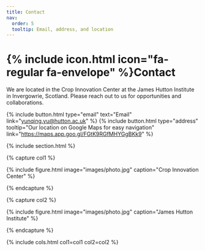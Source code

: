 ```yaml
---
title: Contact
nav:
  order: 5
  tooltip: Email, address, and location
---
```


# {% include icon.html icon="fa-regular fa-envelope" %}Contact

We are located in the Crop Innovation Center at the James Hutton Institute in Invergowrie, Scotland. Please reach out to us for opportunities and collaborations. 

{%
  include button.html
  type="email"
  text="Email"
  link="yunqing.yu@hutton.ac.uk"
%}
{%
  include button.html
  type="address"
  tooltip="Our location on Google Maps for easy navigation"
  link="https://maps.app.goo.gl/FGtK9RGfMHYGgBKk9"
%}

{% include section.html %}

{% capture col1 %}

{%
  include figure.html
  image="images/photo.jpg"
  caption="Crop Innovation Center"
%}

{% endcapture %}

{% capture col2 %}

{%
  include figure.html
  image="images/photo.jpg"
  caption="James Hutton Institute"
%}

{% endcapture %}

{% include cols.html col1=col1 col2=col2 %}
